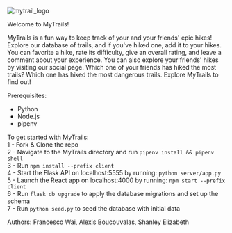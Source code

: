 ![mytrail_logo](./src/myTrails.png)


Welcome to MyTrails!

MyTrails is a fun way to keep track of your and your friends' epic hikes! Explore our database of trails, and if you've hiked one, add it to your hikes. You can favorite a hike, rate its difficulty, give an overall rating, and leave a comment about your experience. You can also explore your friends' hikes by visiting our social page. Which one of your friends has hiked the most trails? Which one has hiked the most dangerous trails. Explore MyTrails to find out!

Prerequisites:
- Python
- Node.js
- pipenv

To get started with MyTrails:  
1 - Fork & Clone the repo  
2 - Navigate to the MyTrails directory and run `pipenv install && pipenv shell`  
3 - Run `npm install --prefix client`  
4 - Start the Flask API on localhost:5555 by running: `python server/app.py`  
5 - Launch the React app on localhost:4000 by running: `npm start --prefix client`  
6 - Run `flask db upgrade` to apply the database migrations and set up the schema  
7 - Run `python seed.py` to seed the database with initial data  

Authors: Francesco Wai, Alexis Boucouvalas, Shanley Elizabeth
